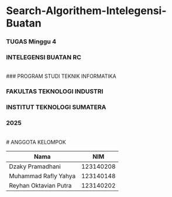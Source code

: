 # Search-Algorithem-Intelegensi-Buatan
### TUGAS Minggu 4
### INTELEGENSI BUATAN RC
<br>
### PROGRAM STUDI TEKNIK INFORMATIKA

### FAKULTAS TEKNOLOGI INDUSTRI

### INSTITUT TEKNOLOGI SUMATERA

### 2025

<br>
# ANGGOTA KELOMPOK

| Nama                    | NIM       |
| ----------------------- | --------- |
| Dzaky Pramadhani        | 123140208 |
| Muhammad Rafly Yahya    | 123140148 |  
| Reyhan Oktavian Putra   | 123140202 |

